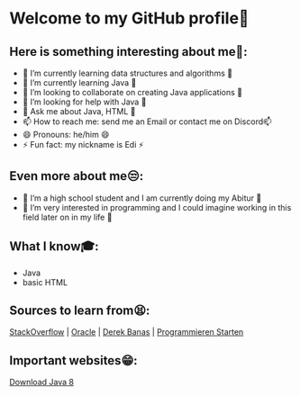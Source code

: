 # Welcome to my GitHub profile👋

## Here is something interesting about me🤣:

- 🔭 I’m currently learning data structures and algorithms 🔭
- 🌱 I’m currently learning Java 🌱
- 👯 I’m looking to collaborate on creating Java applications 👯
- 🤔 I’m looking for help with Java 🤔
- 💬 Ask me about Java, HTML 💬
- 📫 How to reach me: send me an Email or contact me on Discord📫
- 😄 Pronouns: he/him 😄
- ⚡ Fun fact: my nickname is Edi ⚡

## Even more about me😒:

- 🧑 I’m a high school student and I am currently doing my Abitur 🧑
- 🤵 I’m very interested in programming and I could imagine working in this field later on in my life 🤵

##  What I know🎓:

- Java
- basic HTML

## Sources to learn from😫:

[StackOverflow](https://stackoverflow.com/) |
[Oracle](https://www.oracle.com/index.html) |
[Derek Banas](https://www.youtube.com/channel/UCwRXb5dUK4cvsHbx-rGzSgw) |
[Programmieren Starten](https://www.youtube.com/channel/UCVdfgrCLfJQfO5EgPlzaYAQ)

## Important websites😁:

[Download Java 8](https://www.java.com/de/download/)
